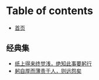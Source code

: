 # Table of contents

* [首页](README.md)

## 经典集

* [纸上得来终觉浅，绝知此事要躬行](jing-dian-ji/zhi-shang-de-lai-zhong-jue-qian-jue-zhi-ci-shi-yao-gong-hang.md)
* [躬自厚而薄责于人，则远怨矣](jing-dian-ji/gong-zi-hou-er-bao-ze-yu-ren-ze-yuan-yuan-yi.md)
